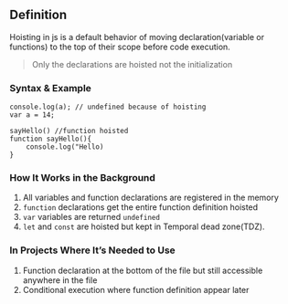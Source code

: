 ## Definition
Hoisting in js is a default behavior of moving declaration(variable or functions) to the top of their scope before code execution.
> Only the declarations are hoisted not the initialization

### Syntax & Example 
```
console.log(a); // undefined because of hoisting
var a = 14;

sayHello() //function hoisted
function sayHello(){
    console.log("Hello)
}
```

### How It Works in the Background
1. All variables and function declarations are registered in the memory
2. `function` declarations get the entire function definition hoisted
3. `var` variables are returned `undefined`
4. `let` and `const` are hoisted but kept in Temporal dead zone(TDZ).

### In Projects Where It’s Needed to Use
1. Function declaration at the bottom of the file but still accessible anywhere in the file
2. Conditional execution where function definition appear later

